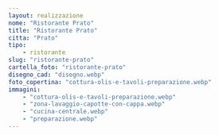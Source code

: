 ```yaml
---
layout: realizzazione
nome: "Ristorante Prato"
title: "Ristorante Prato"
citta: "Prato"
tipo:
    - ristorante
slug: "ristorante-prato"
cartella_foto: "ristorante-prato"
disegno_cad: "disegno.webp"
foto_copertina: "cottura-olis-e-tavoli-preparazione.webp"
immagini:
    - "cottura-olis-e-tavoli-preparazione.webp"
    - "zona-lavaggio-capotte-con-cappa.webp"
    - "cucina-centrale.webp"
    - "preparazione.webp"
---
```

